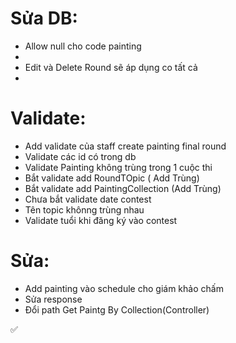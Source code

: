 # Sửa DB:
- Allow null cho code painting
- 
- Edit và Delete Round sẽ áp dụng co tất cả 
- 
# Validate:
- Add validate của staff create painting final round
- Validate các id có trong db
- Validate Painting không trùng trong 1 cuộc thi
- Bắt validate add RoundTOpic ( Add Trùng)
- Bắt validate add PaintingCollection (Add Trùng)
- Chưa bắt validate date contest
- Tên topic khônng trùng nhau
- Validate tuổi khi đăng ký vào contest

# Sửa: 
- Add painting vào schedule cho giám khảo chấm
- Sửa response
- Đổi path Get Paintg By Collection(Controller)



 :white_check_mark:

